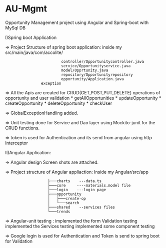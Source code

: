 # AU-Mgmt
Opportunity Management project using Angular and Spring-boot with MySql DB
 
I)Spring boot Application

=> Project Structure of spring boot application:
	inside my src/main/java/com/accolite/
   
                             controller/Opportunitycontroller.java
                             service/Opportunityservice.java
                             model/Opprtunity.java
                             repository/Opportunityrepository
                             opportunity/Application.java
			      	exception
							 
=> All the Apis are created for CRUD(GET,POST,PUT,DELETE) operations of opportunity and user validation
	* getAllOpportunities
	* updateOpportunity
	* createOpportunity
	* deleteOpportunity
	* checkUser
	
=> GlobalExceptionHandling added.

=> Unit testing done for Service and Dao layer using Mockito-junit for the CRUD functions.

=> token is used for Authentication and its send from angular using http Interceptor


II)Angular Application:

=> Angular design Screen shots are attached.

=> Project structure of Angular appliaction:
	Inside my Angular/src/app
                       
                       ├───charts    ---data.ts
                       ├───core     ----materials.model file 
                       ├───login    ---login page
                       ├───opportunity
                       │   ├───create-op  
                       │   └───search
                       ├───shared    --services files
                       └───trends
=> Angular-unit testing :
			implemented the form Validation testing
			implemented the Services testing
			implemented some component testing
			
=> Google login is used for Authentication and Token is send to spring boot for Validation

